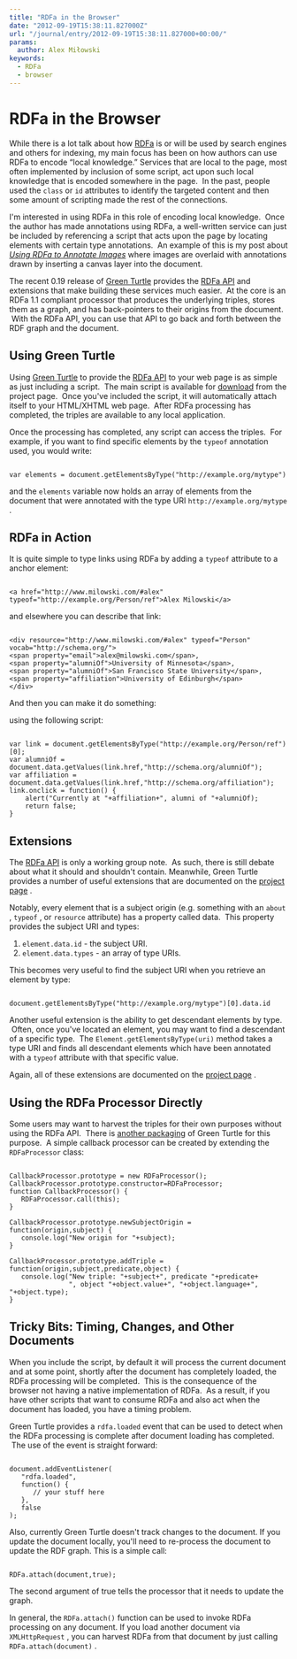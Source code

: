 ```yaml
---
title: "RDFa in the Browser"
date: "2012-09-19T15:38:11.827000Z"
url: "/journal/entry/2012-09-19T15:38:11.827000+00:00/"
params:
  author: Alex Miłowski
keywords:
  - RDFa
  - browser
---
```



# RDFa in the Browser

While there is a lot talk about how [RDFa](http://www.w3.org/TR/rdfa-core/) is or will be used by search engines and others for indexing, my main focus has been on how authors can use RDFa to encode  “local knowledge.” Services that are local to the page, most often implemented by inclusion of some script, act upon such local knowledge that is encoded somewhere in the page.  In the past, people used the `class` or `id` attributes to identify the targeted content and then some amount of scripting made the rest of the connections.

I'm interested in using RDFa in this role of encoding local knowledge.  Once the author has made annotations using RDFa, a well-written service can just be included by referencing a script that acts upon the page by locating elements with certain type annotations.  An example of this is my post about [<cite>Using RDFa to Annotate Images</cite>](http://www.milowski.com/journal/entry/2012-05-24T09:17:12.327-07:00/) where images are overlaid with annotations drawn by inserting a canvas layer into the document.

The recent 0.19 release of [Green Turtle](http://code.google.com/p/green-turtle/) provides the [RDFa API](http://www.w3.org/TR/rdfa-api/) and extensions that make building these services much easier.  At the core is an RDFa 1.1 compliant processor that produces the underlying triples, stores them as a graph, and has back-pointers to their origins from the document.  With the RDFa API, you can use that API to go back and forth between the RDF graph and the document.




## Using Green Turtle

Using [Green Turtle](http://code.google.com/p/green-turtle/) to provide the [RDFa API](http://www.w3.org/TR/rdfa-api/) to your web page is as simple as just including a script.  The main script is available for [download](http://green-turtle.googlecode.com/files/RDFa.min.0.19.0.js) from the project page.  Once you've included the script, it will automatically attach itself to your HTML/XHTML web page.  After RDFa processing has completed, the triples are available to any local application.

Once the processing has completed, any script can access the triples.  For example, if you want to find specific elements by the `typeof` annotation used, you would write:

```

var elements = document.getElementsByType("http://example.org/mytype")

```
and the `elements` variable now holds an array of elements from the document that were annotated with the type URI `http://example.org/mytype` .




## RDFa in Action

It is quite simple to type links using RDFa by adding a `typeof` attribute to a anchor element:

```

<a href="http://www.milowski.com/#alex" typeof="http://example.org/Person/ref">Alex Milowski</a>

```
and elsewhere you can describe that link:

```

<div resource="http://www.milowski.com/#alex" typeof="Person" vocab="http://schema.org/">
<span property="email">alex@milowski.com</span>,
<span property="alumniOf">University of Minnesota</span>,
<span property="alumniOf">San Francisco State University</span>,
<span property="affiliation">University of Edinburgh</span>
</div>

```
And then you can make it do something:

using the following script:

```

var link = document.getElementsByType("http://example.org/Person/ref")[0];
var alumniOf = document.data.getValues(link.href,"http://schema.org/alumniOf");
var affiliation = document.data.getValues(link.href,"http://schema.org/affiliation");
link.onclick = function() {
    alert("Currently at "+affiliation+", alumni of "+alumniOf);
    return false;
}

```
<div resource="http://www.milowski.com/#alex" style="display: none" typeof="Person" vocab="http://schema.org/">
<span property="email">alex@milowski.com</span>,
<span property="alumniOf">University of Minnesota</span>,
<span property="alumniOf">San Francisco State University</span>,
<span property="affiliation">University of Edinburgh</span>
</div><script type="text/javascript">
document.addEventListener(
      &quot;rdfa.loaded&quot;,
      function() {
         var link = document.getElementsByType(&quot;http://example.org/Person/ref&quot;)[0];
         var alumniOf = document.data.getValues(link.href,&quot;http://schema.org/alumniOf&quot;);
         var affiliation = document.data.getValues(link.href,&quot;http://schema.org/affiliation&quot;);
         link.onclick = function() {
            alert(&quot;Currently at &quot;+affiliation+&quot;, alumni of &quot;+alumniOf);
            return false;
         }
      },
      false
    );
</script>

## Extensions

The [RDFa API](http://www.w3.org/TR/rdfa-api/) is only a working group note.  As such, there is still debate about what it should and shouldn't contain. Meanwhile, Green Turtle provides a number of useful extensions that are documented on the [project page](http://code.google.com/p/green-turtle/) .

Notably, every element that is a subject origin (e.g. something with an `about` , `typeof` , or `resource` attribute) has a property called data.  This property provides the subject URI and types:

  1. `element.data.id` - the subject URI.
  1. `element.data.types` - an array of type URIs.

This becomes very useful to find the subject URI when you retrieve an element by type:

```

document.getElementsByType("http://example.org/mytype")[0].data.id

```
Another useful extension is the ability to get descendant elements by type.  Often, once you've located an element, you may want to find a descendant of a specific type.  The `Element.getElementsByType(uri)` method takes a type URI and finds all descendant elements which have been annotated with a `typeof` attribute with that specific value.

Again, all of these extensions are documented on the [project page](http://code.google.com/p/green-turtle/) .

## Using the RDFa Processor Directly

Some users may want to harvest the triples for their own purposes without using the RDFa API.  There is [another packaging](http://green-turtle.googlecode.com/files/RDFaProcessor.min.0.19.0.js) of Green Turtle for this purpose.  A simple callback processor can be created by extending the `RDFaProcessor` class:

```

CallbackProcessor.prototype = new RDFaProcessor();
CallbackProcessor.prototype.constructor=RDFaProcessor;
function CallbackProcessor() {
   RDFaProcessor.call(this);
}

CallbackProcessor.prototype.newSubjectOrigin = function(origin,subject) {
   console.log("New origin for "+subject);
}

CallbackProcessor.prototype.addTriple = function(origin,subject,predicate,object) {
   console.log("New triple: "+subject+", predicate "+predicate+
               ", object "+object.value+", "+object.language+", "+object.type);
}

```
## Tricky Bits: Timing, Changes, and Other Documents

When you include the script, by default it will process the current document and at some point, shortly after the document has completely loaded, the RDFa processing will be completed.  This is the consequence of the browser not having a native implementation of RDFa.  As a result, if you have other scripts that want to consume RDFa and also act when the document has loaded, you have a timing problem.

Green Turtle provides a `rdfa.loaded` event that can be used to detect when the RDFa processing is complete after document loading has completed.  The use of the event is straight forward:

```

document.addEventListener(
   "rdfa.loaded",
   function() {
      // your stuff here
   },
   false
);

```
Also, currently Green Turtle doesn't track changes to the document.  If you update the document locally, you'll need to re-process the document to update the RDF graph.  This is a simple call:

```

RDFa.attach(document,true);

```
The second argument of true tells the processor that it needs to update the graph.

 In general, the `RDFa.attach()` function can be used to invoke RDFa processing on any document.  If you load another document via `XMLHttpRequest` , you can harvest RDFa from that document by just calling `RDFa.attach(document)` .

